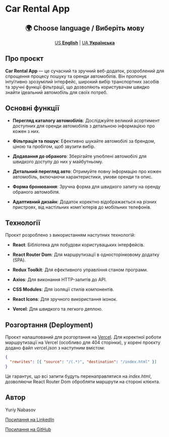 # Car Rental App

<div align="center">

## 🌍 Choose language / Виберіть мову

[US **English**](README.md) | [UA **Українська**](README_UKR.md)

</div>

## Про проєкт

**Car Rental App** — це сучасний та зручний веб-додаток, розроблений для спрощення процесу пошуку та оренди автомобілів. Він пропонує інтуїтивно зрозумілий інтерфейс, широкий вибір транспортних засобів та зручні функції фільтрації, що дозволяють користувачам швидко знайти ідеальний автомобіль для своїх потреб.

## Основні функції

- **Перегляд каталогу автомобілів**: Досліджуйте великий асортимент доступних для оренди автомобілів з детальною інформацією про кожен з них.

- **Фільтрація та пошук**: Ефективно шукайте автомобілі за брендом, ціною та пробігом, щоб звузити вибір.

- **Додавання до обраного**: Зберігайте улюблені автомобілі для швидкого доступу до них у майбутньому.

- **Детальний перегляд авто**: Отримуйте повну інформацію про кожен автомобіль, включаючи характеристики, умови оренди та опис.

- **Форма бронювання**: Зручна форма для швидкого запиту на оренду обраного автомобіля.

- **Адаптивний дизайн**: Додаток коректно відображається на різних пристроях, від настільних комп'ютерів до мобільних телефонів.

## Технології

Проєкт розроблено з використанням наступних технологій:

- **React**: Бібліотека для побудови користувацьких інтерфейсів.

- **React Router Dom**: Для маршрутизації в односторінковому додатку (SPA).

- **Redux Toolkit**: Для ефективного управління станом програми.

- **Axios**: Для виконання HTTP-запитів до API.

- **CSS Modules**: Для ізоляції стилів компонентів.

- **React Icons**: Для зручного використання іконок.

- **Vercel**: Для швидкого та легкого деплою.

## Розгортання (Deployment)

Проєкт налаштований для розгортання на [Vercel](https://vercel.com/).
Для коректної роботи маршрутизації на Vercel (особливо для 404 сторінки), у корені проєкту додано файл _vercel.json_ з наступним вмістом:

```json
{
  "rewrites": [{ "source": "/(.*)", "destination": "/index.html" }]
}
```

Це гарантує, що всі запити будуть перенаправлятися на _index.html_, дозволяючи React Router Dom обробляти маршрути на стороні клієнта.

## Автор

Yuriy Nabasov

[Посилання на LinkedIn](https://www.linkedin.com/in/iuriy-nabasov-b8b245308/)

[Посилання на GitHub](https://github.com/Yuriy-Nabasov)
